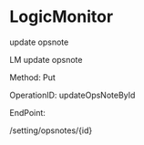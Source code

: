 #     LogicMonitor


update opsnote

LM update opsnote

Method: Put

OperationID: updateOpsNoteById

EndPoint:

/setting/opsnotes/{id}
